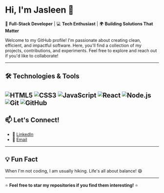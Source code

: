 # Hi, I'm Jasleen 👋

🚀 **Full-Stack Developer** | 💻 **Tech Enthusiast** | 🌍 **Building Solutions That Matter**

Welcome to my GitHub profile! I'm passionate about creating clean, efficient, and impactful software. Here, you'll find a collection of my projects, contributions, and experiments. Feel free to explore and reach out if you'd like to collaborate!

---

## 🛠️ **Technologies & Tools**

![HTML5](https://img.shields.io/badge/-HTML5-E34F26?style=flat&logo=html5&logoColor=white)
![CSS3](https://img.shields.io/badge/-CSS3-1572B6?style=flat&logo=css3&logoColor=white)
![JavaScript](https://img.shields.io/badge/-JavaScript-F7DF1E?style=flat&logo=javascript&logoColor=black)
![React](https://img.shields.io/badge/-React-61DAFB?style=flat&logo=react&logoColor=black)
![Node.js](https://img.shields.io/badge/-Node.js-339933?style=flat&logo=node.js&logoColor=white)
![Git](https://img.shields.io/badge/-Git-F05032?style=flat&logo=git&logoColor=white)
![GitHub](https://img.shields.io/badge/-GitHub-181717?style=flat&logo=github&logoColor=white)
---

## 📫 **Let's Connect!**

- 💼 [LinkedIn](https://www.linkedin.com/in/jasleenkaur1998/)
- 📧 [Email](mailto:jasleen2357@gmail.com)

---

## 💡 **Fun Fact**

When I'm not coding, I am usually hiking. Life's all about balance! 😄

---

⭐ **Feel free to star my repositories if you find them interesting!** ⭐